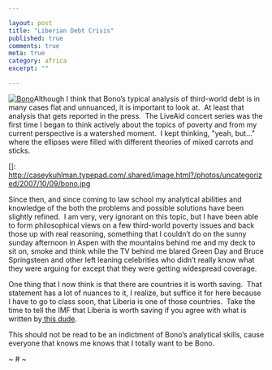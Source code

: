 ```yaml
---

layout: post
title: "Liberian Debt Crisis"
published: true
comments: true
meta: true
category: africa
excerpt: ""

---
```


[![Bono][2]][2]Although I think that Bono’s typical analysis of third-world debt is in many cases flat and unnuanced, it is important to look at.  At least that analysis that gets reported in the press.  The LiveAid concert series was the first time I began to think actively about the topics of poverty and from my current perspective is a watershed moment.  I kept thinking, "yeah, but…" where the ellipses were filled with different theories of mixed carrots and sticks.  

 []: http://caseykuhlman.typepad.com/.shared/image.html?/photos/uncategorized/2007/10/09/bono.jpg

Since then, and since coming to law school my analytical abilities and knowledge of the both the problems and possible solutions have been slightly refined.  I am very, very ignorant on this topic, but I have been able to form philosophical views on a few third-world poverty issues and back those up with real reasoning, something that I couldn’t do on the sunny sunday afternoon in Aspen with the mountains behind me and my deck to sit on, smoke and think while the TV behind me blared Green Day and Bruce Springsteen and other left leaning celebrities who didn’t really know what they were arguing for except that they were getting widespread coverage.  

One thing that I now think is that there are countries it is worth saving.  That statement has a lot of nuances to it, I realize, but suffice it for here because I have to go to class soon, that Liberia is one of those countries.  Take the time to tell the IMF that Liberia is worth saving if you agree with what is written by[ this dude][2].

 [2]: http://blogs.cgdev.org/mt/mt-tb.cgi/981

This should not be read to be an indictment of Bono’s analytical skills, cause everyone that knows me knows that I totally want to be Bono.

~ # ~